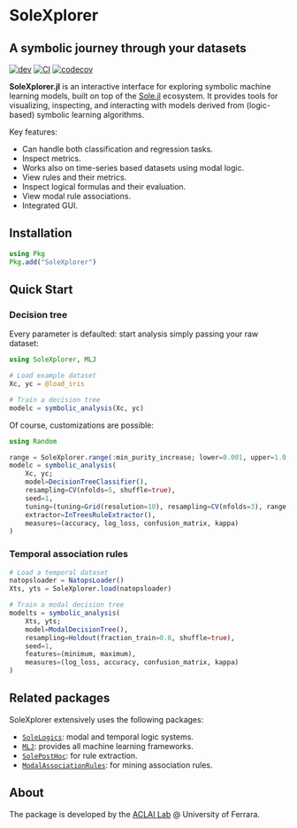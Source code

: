 # SoleXplorer
## A symbolic journey through your datasets

[![dev](https://img.shields.io/badge/docs-dev-blue.svg)](https://aclai-lab.github.io/SoleXplorer.jl/)
[![CI](https://github.com/aclai-lab/SoleXplorer.jl/actions/workflows/ci.yml/badge.svg)](https://github.com/aclai-lab/SoleXplorer.jl/actions/workflows/ci.yml)
[![codecov](https://codecov.io/gh/aclai-lab/SoleXplorer.jl/graph/badge.svg?token=EJQ1MJOTDO)](https://codecov.io/gh/aclai-lab/SoleXplorer.jl)

**SoleXplorer.jl** is an interactive interface for exploring symbolic machine learning models, built on top of the [Sole.jl](https://github.com/aclai-lab/Sole.jl) ecosystem. It provides tools for visualizing, inspecting, and interacting with models derived from (logic-based) symbolic learning algorithms.

Key features:
* Can handle both classification and regression tasks.
* Inspect metrics.
* Works also on time-series based datasets using modal logic.
* View rules and their metrics.
* Inspect logical formulas and their evaluation.
* View modal rule associations.
* Integrated GUI.

## Installation

```julia
using Pkg
Pkg.add("SoleXplorer")
```

## Quick Start

### Decision tree

Every parameter is defaulted: start analysis simply passing your raw dataset:

```julia
using SoleXplorer, MLJ

# Load example dataset
Xc, yc = @load_iris

# Train a decision tree
modelc = symbolic_analysis(Xc, yc)
```

Of course, customizations are possible:

```julia
using Random

range = SoleXplorer.range(:min_purity_increase; lower=0.001, upper=1.0, scale=:log)
modelc = symbolic_analysis(
    Xc, yc;
    model=DecisionTreeClassifier(),
    resampling=CV(nfolds=5, shuffle=true),
    seed=1,
    tuning=(tuning=Grid(resolution=10), resampling=CV(nfolds=3), range, measure=accuracy, repeats=2),
    extractor=InTreesRuleExtractor(),
    measures=(accuracy, log_loss, confusion_matrix, kappa)      
)
```

### Temporal association rules

```julia
# Load a temporal dataset
natopsloader = NatopsLoader()
Xts, yts = SoleXplorer.load(natopsloader)

# Train a modal decision tree
modelts = symbolic_analysis(
    Xts, yts;
    model=ModalDecisionTree(),
    resampling=Holdout(fraction_train=0.8, shuffle=true),
    seed=1,
    features=(minimum, maximum),
    measures=(log_loss, accuracy, confusion_matrix, kappa)
)
```

## Related packages
SoleXplorer extensively uses the following packages:
* [`SoleLogics`](https://github.com/aclai-lab/SoleLogics.jl): modal and temporal logic systems.
* [`MLJ`](https://github.com/JuliaAI/MLJ.jl): provides all machine learning frameworks.
* [`SolePostHoc`](https://github.com/aclai-lab/SolePostHoc.jl): for rule extraction.
* [`ModalAssociationRules`](https://github.com/aclai-lab/ModalAssociationRules.jl): for mining association rules.

## About

The package is developed by the [ACLAI Lab](https://aclai.unife.it/en/) @ University of Ferrara.

